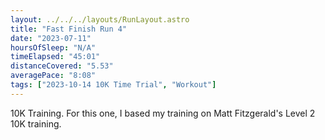 ```yaml
---
layout: ../../../layouts/RunLayout.astro
title: "Fast Finish Run 4"
date: "2023-07-11"
hoursOfSleep: "N/A"
timeElapsed: "45:01"
distanceCovered: "5.53"
averagePace: "8:08"
tags: ["2023-10-14 10K Time Trial", "Workout"]
---
```


10K Training. For this one, I based my training on Matt Fitzgerald's Level 2 10K training.
